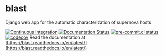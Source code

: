 # blast
Django web app for the automatic characterization of supernova hosts

[![Continuous Integration](https://github.com/astrophpeter/blast/actions/workflows/continuous-integration.yml/badge.svg)](https://github.com/astrophpeter/blast/actions/workflows/docker-build.yml)
[![Documentation Status](https://readthedocs.org/projects/blast/badge/?version=latest)](https://blast.readthedocs.io/en/latest/?badge=latest)
[![pre-commit.ci status](https://results.pre-commit.ci/badge/github/astrophpeter/blast/main.svg)](https://results.pre-commit.ci/latest/github/astrophpeter/blast/main)
[![codecov](https://codecov.io/gh/astrophpeter/blast/branch/main/graph/badge.svg?token=Y9JPAF8HVD)](https://codecov.io/gh/astrophpeter/blast)
Read the documentation at [https://blast.readthedocs.io/en/latest/](https://blast.readthedocs.io/en/latest/)
